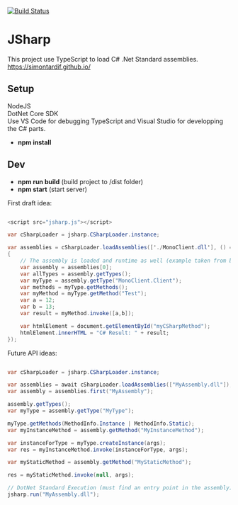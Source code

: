 [![Build Status](https://travis-ci.com/simontardif/JSharp.svg?branch=master)](https://travis-ci.com/simontardif/JSharp)
# JSharp

This project use TypeScript to load C# .Net Standard assemblies. <br>
https://simontardif.github.io/

## Setup

NodeJS <br>
DotNet Core SDK<br>
Use VS Code for debugging TypeScript and Visual Studio for developping the C# parts. <br>

* <b>npm install</b>

## Dev

* <b>npm run build</b> (build project to /dist folder)
* <b>npm start</b> (start server)

First draft idea:
```csharp

<script src="jsharp.js"></script>

var cSharpLoader = jsharp.CSharpLoader.instance;

var assemblies = cSharpLoader.loadAssemblies(['./MonoClient.dll'], () =>
{
    // The assembly is loaded and runtime as well (example taken from blazor)
    var assembly = assemblies[0];
    var allTypes = assembly.getTypes();
    var myType = assembly.getType("MonoClient.Client");
    var methods = myType.getMethods();
    var myMethod = myType.getMethod("Test");
    var a = 12;
    var b = 13;
    var result = myMethod.invoke([a,b]);

    var htmlElement = document.getElementById("myCSharpMethod");
    htmlElement.innerHTML = "C# Result: " + result;
});

```

Future API ideas:
```csharp

var cSharpLoader = jsharp.CSharpLoader.instance;

var assemblies = await cSharpLoader.loadAssemblies(["MyAssembly.dll"]);
var assembly = assemblies.first("MyAssembly");

assembly.getTypes();
var myType = assembly.getType("MyType");

myType.getMethods(MethodInfo.Instance | MethodInfo.Static);
var myInstanceMethod = assembly.getMethod("MyInstanceMethod");

var instanceForType = myType.createInstance(args);
var res = myInstanceMethod.invoke(instanceForType, args);

var myStaticMethod = assembly.getMethod("MyStaticMethod");

res = myStaticMethod.invoke(null, args);

// DotNet Standard Execution (must find an entry point in the assembly)
jsharp.run("MyAssembly.dll");

```
